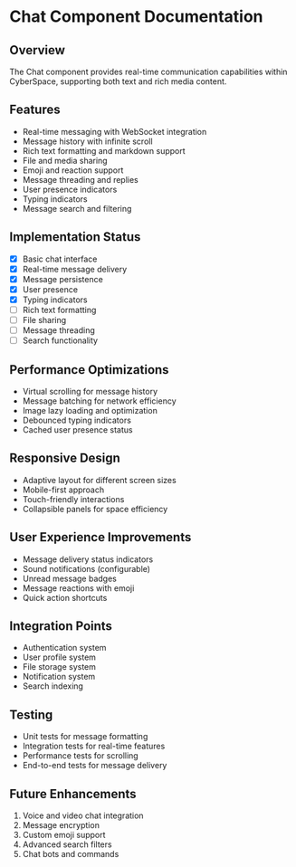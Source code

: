 # Chat Component Documentation

## Overview
The Chat component provides real-time communication capabilities within CyberSpace, supporting both text and rich media content.

## Features
- Real-time messaging with WebSocket integration
- Message history with infinite scroll
- Rich text formatting and markdown support
- File and media sharing
- Emoji and reaction support
- Message threading and replies
- User presence indicators
- Typing indicators
- Message search and filtering

## Implementation Status
- [x] Basic chat interface
- [x] Real-time message delivery
- [x] Message persistence
- [x] User presence
- [x] Typing indicators
- [ ] Rich text formatting
- [ ] File sharing
- [ ] Message threading
- [ ] Search functionality

## Performance Optimizations
- Virtual scrolling for message history
- Message batching for network efficiency
- Image lazy loading and optimization
- Debounced typing indicators
- Cached user presence status

## Responsive Design
- Adaptive layout for different screen sizes
- Mobile-first approach
- Touch-friendly interactions
- Collapsible panels for space efficiency

## User Experience Improvements
- Message delivery status indicators
- Sound notifications (configurable)
- Unread message badges
- Message reactions with emoji
- Quick action shortcuts

## Integration Points
- Authentication system
- User profile system
- File storage system
- Notification system
- Search indexing

## Testing
- Unit tests for message formatting
- Integration tests for real-time features
- Performance tests for scrolling
- End-to-end tests for message delivery

## Future Enhancements
1. Voice and video chat integration
2. Message encryption
3. Custom emoji support
4. Advanced search filters
5. Chat bots and commands
